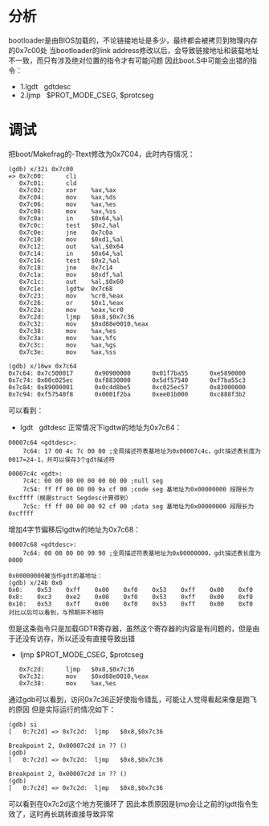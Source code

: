 # 分析
bootloader是由BIOS加载的，不论链接地址是多少，最终都会被拷贝到物理内存的0x7c00处
当bootloader的link address修改以后，会导致链接地址和装载地址不一致，而只有涉及绝对位置的指令才有可能问题
因此boot.S中可能会出错的指令：
* 1.lgdt    gdtdesc
* 2.ljmp    $PROT_MODE_CSEG, $protcseg

# 调试
把boot/Makefrag的-Ttext修改为0x7C04，此时内存情况：
```
(gdb) x/32i 0x7c00  
=> 0x7c00:      cli    
   0x7c01:      cld    
   0x7c02:      xor    %ax,%ax
   0x7c04:      mov    %ax,%ds
   0x7c06:      mov    %ax,%es
   0x7c08:      mov    %ax,%ss
   0x7c0a:      in     $0x64,%al
   0x7c0c:      test   $0x2,%al
   0x7c0e:      jne    0x7c0a
   0x7c10:      mov    $0xd1,%al
   0x7c12:      out    %al,$0x64
   0x7c14:      in     $0x64,%al
   0x7c16:      test   $0x2,%al
   0x7c18:      jne    0x7c14
   0x7c1a:      mov    $0xdf,%al
   0x7c1c:      out    %al,$0x60
   0x7c1e:      lgdtw  0x7c68
   0x7c23:      mov    %cr0,%eax
   0x7c26:      or     $0x1,%eax
   0x7c2a:      mov    %eax,%cr0
   0x7c2d:      ljmp   $0x8,$0x7c36
   0x7c32:      mov    $0xd88e0010,%eax
   0x7c38:      mov    %ax,%es
   0x7c3a:      mov    %ax,%fs
   0x7c3c:      mov    %ax,%gs
   0x7c3e:      mov    %ax,%ss

(gdb) x/16wx 0x7c64
0x7c64: 0x7c500017      0x90900000      0x01f7ba55      0xe5890000
0x7c74: 0x00c025ec      0xf8830000      0x5df57540      0xf7ba55c3
0x7c84: 0x89000001      0x0c4d8be5      0xc025ec57      0x83000000
0x7c94: 0xf57540f8      0x0001f2ba      0xee01b000      0xc888f3b2
```
可以看到：
* lgdt    gdtdesc
正常情况下lgdtw的地址为0x7c64：
```
00007c64 <gdtdesc>:
    7c64: 17 00 4c 7c 00 00 ;全局描述符表基地址为0x00007c4c，gdt描述表长度为0017=24-1，共可以保存3个gdt描述符

00007c4c <gdt>:
    7c4c: 00 00 00 00 00 00 00 00 ;null seg
    7c54: ff ff 00 00 00 9a cf 00 ;code seg 基地址为0x00000000 段限长为0xcffff（根据struct Segdesc计算得到）
    7c5c: ff ff 00 00 00 92 cf 00 ;data seg 基地址为0x00000000 段限长为0xcffff
```
增加4字节偏移后lgdtw的地址为0x7c68：
```
00007c68 <gdtdesc>:
    7c64: 00 00 00 00 90 90 ;全局描述符表基地址为0x00000000，gdt描述表长度为0000

0x00000000被当作gdt的基地址：
(gdb) x/24b 0x0  
0x0:    0x53    0xff    0x00    0xf0    0x53    0xff    0x00    0xf0
0x8:    0xc3    0xe2    0x00    0xf0    0x53    0xff    0x00    0xf0
0x10:   0x53    0xff    0x00    0xf0    0x53    0xff    0x00    0xf0
对比以后可以看到，与预期并不相符
```
但是这条指令只是加载GDTR寄存器，虽然这个寄存器的内容是有问题的，但是由于还没有访存，所以还没有直接导致出错

* ljmp    $PROT_MODE_CSEG, $protcseg
```
   0x7c2d:      ljmp   $0x8,$0x7c36
   0x7c32:      mov    $0xd88e0010,%eax
   0x7c38:      mov    %ax,%es
```
通过gdb可以看到，访问0x7c36正好使指令错乱，可能让人觉得看起来像是跑飞的原因
但是实际运行的情况如下：
```
(gdb) si
[   0:7c2d] => 0x7c2d:  ljmp   $0x8,$0x7c36

Breakpoint 2, 0x00007c2d in ?? ()
(gdb) 
[   0:7c2d] => 0x7c2d:  ljmp   $0x8,$0x7c36

Breakpoint 2, 0x00007c2d in ?? ()
(gdb) 
[   0:7c2d] => 0x7c2d:  ljmp   $0x8,$0x7c36
```
可以看到在0x7c2d这个地方死循环了
因此本质原因是ljmp会让之前的lgdt指令生效了，这时再长跳转直接导致异常
